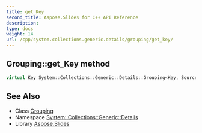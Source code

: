 ```yaml
---
title: get_Key
second_title: Aspose.Slides for C++ API Reference
description: 
type: docs
weight: 14
url: /cpp/system.collections.generic.details/grouping/get_key/
---
```

## Grouping::get_Key method




```cpp
virtual Key System::Collections::Generic::Details::Grouping<Key, Source>::get_Key() override
```

## See Also

* Class [Grouping](../)
* Namespace [System::Collections::Generic::Details](../../)
* Library [Aspose.Slides](../../../)
